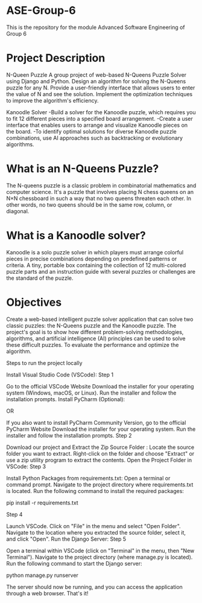 # ASE-Group-6
This is the repository for the module Advanced Software Engineering of Group 6
 
# Project Description
N-Queen Puzzle
A group project of web-based N-Queens Puzzle Solver using Django and Python.
Design an algorithm for solving the N-Queens puzzle for any N.
Provide a user-friendly interface that allows users to enter the value of N and see the solution.
Implement the optimization techniques to improve the algorithm's efficiency.

Kanoodle Solver
-Build a solver for the Kanoodle puzzle, which requires you to fit 12 different pieces into a specified board arrangement.
-Create a user interface that enables users to arrange and visualize Kanoodle pieces on the board.
-To identify optimal solutions for diverse Kanoodle puzzle combinations, use AI approaches such as backtracking or evolutionary algorithms.

# What is an N-Queens Puzzle?
The N-queens puzzle is a classic problem in combinatorial mathematics and computer science. It's a puzzle that involves placing N chess queens on an N×N chessboard in such a way that no two queens threaten each other. In other words, no two queens should be in the same row, column, or diagonal.

# What is a Kanoodle solver?
Kanoodle is a solo puzzle solver in which players must arrange colorful pieces in precise combinations depending on predefined patterns or criteria. A tiny, portable box containing the collection of 12 multi-colored puzzle parts and an instruction guide with several puzzles or challenges are the standard of the puzzle.

# Objectives
Create a web-based intelligent puzzle solver application that can solve two classic puzzles: the N-Queens puzzle and the Kanoodle puzzle. The project's goal is to show how different problem-solving methodologies, algorithms, and artificial intelligence (AI) principles can be used to solve these difficult puzzles.
To evaluate the performance and optimize the algorithm.

Steps to run the project locally

Install Visual Studio Code (VSCode):
Step 1

Go to the official VSCode Website Download the installer for your operating system (Windows, macOS, or Linux). Run the installer and follow the installation prompts. Install PyCharm (Optional):

OR

If you also want to install PyCharm Community Version, go to the official PyCharm Website Download the installer for your operating system. Run the installer and follow the installation prompts.
Step 2

Download our project and Extract the Zip Source Folder : Locate the source folder you want to extract. Right-click on the folder and choose "Extract" or use a zip utility program to extract the contents. Open the Project Folder in VSCode:
Step 3

Install Python Packages from requirements.txt: Open a terminal or command prompt. Navigate to the project directory where requirements.txt is located. Run the following command to install the required packages:

pip install -r requirements.txt

Step 4

Launch VSCode. Click on "File" in the menu and select "Open Folder". Navigate to the location where you extracted the source folder, select it, and click "Open". Run the Django Server:
Step 5

Open a terminal within VSCode (click on "Terminal" in the menu, then "New Terminal"). Navigate to the project directory (where manage.py is located). Run the following command to start the Django server:

python manage.py runserver

The server should now be running, and you can access the application through a web browser. That's it!
